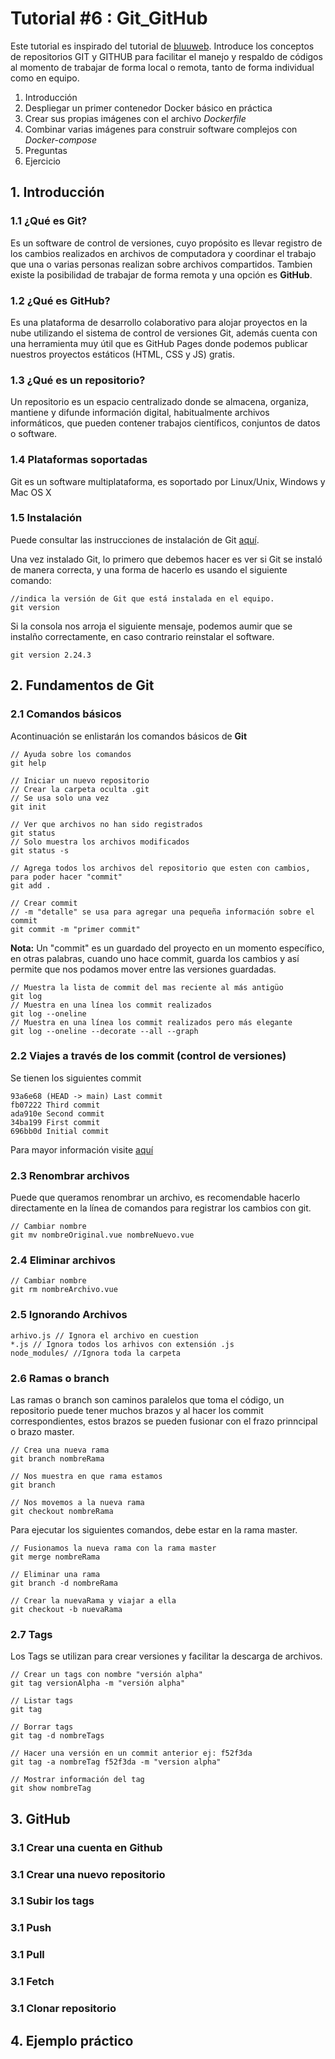 # Tutorial #6 : Git_GitHub

Este tutorial es inspirado del tutorial de [bluuweb](https://bluuweb.github.io/tutorial-github/guia/). Introduce los conceptos de repositorios GIT y GITHUB para facilitar el manejo y respaldo de códigos al momento de trabajar de forma local o remota, tanto de forma individual como en equipo. 

 1. Introducción 
 2. Despliegar un primer contenedor Docker básico en práctica
 3. Crear sus propias imágenes con el archivo *Dockerfile*
 4. Combinar varias imágenes para construir software complejos con *Docker-compose*
 5. Preguntas
 6. Ejercicio

## 1. Introducción
### 1.1 ¿Qué es Git?

Es un software de control de versiones, cuyo propósito es llevar registro de los cambios realizados en archivos de computadora y coordinar el trabajo que una o varias personas realizan sobre archivos compartidos. Tambien existe la posibilidad de trabajar de forma remota y una opción es **GitHub**.

### 1.2 ¿Qué es GitHub?

Es una plataforma de desarrollo colaborativo para alojar proyectos en la nube utilizando el sistema de control de versiones Git, además cuenta con una herramienta muy útil que es GitHub Pages donde podemos publicar nuestros proyectos estáticos (HTML, CSS y JS) gratis.

### 1.3 ¿Qué es un repositorio?

Un repositorio es un espacio centralizado donde se almacena, organiza, mantiene y difunde información digital, habitualmente archivos informáticos, que pueden contener trabajos científicos, conjuntos de datos o software. 

### 1.4 Plataformas soportadas

Git es un software multiplataforma, es soportado por Linux/Unix, Windows y Mac OS X

### 1.5 Instalación

Puede consultar las instrucciones de instalación de Git [aquí](https://git-scm.com/downloads).

Una vez instalado Git, lo primero que debemos hacer es ver si Git se instaló de manera correcta, y una forma de hacerlo es usando el siguiente comando:
```
//indica la versión de Git que está instalada en el equipo.
git version
```
Si la consola nos arroja el siguiente mensaje, podemos aumir que se instalño correctamente, en caso contrario reinstalar el software.
```
git version 2.24.3
```
## 2. Fundamentos de Git
### 2.1 Comandos básicos

Acontinuación se enlistarán los comandos básicos de **Git**

```
// Ayuda sobre los comandos
git help
```
```
// Iniciar un nuevo repositorio
// Crear la carpeta oculta .git
// Se usa solo una vez
git init
```
```
// Ver que archivos no han sido registrados
git status
// Solo muestra los archivos modificados
git status -s
```
```
// Agrega todos los archivos del repositorio que esten con cambios, para poder hacer "commit"
git add .
```
```
// Crear commit
// -m "detalle" se usa para agregar una pequeña información sobre el commit
git commit -m "primer commit"
```
**Nota:** Un "commit" es un guardado del proyecto en un momento específico, en otras palabras, cuando uno hace commit, guarda los cambios y así permite que nos podamos mover entre las versiones guardadas.
```
// Muestra la lista de commit del mas reciente al más antigüo
git log
// Muestra en una línea los commit realizados
git log --oneline
// Muestra en una línea los commit realizados pero más elegante
git log --oneline --decorate --all --graph
```

### 2.2 Viajes a través de los commit (control de versiones)

Se tienen los siguientes commit
```
93a6e68 (HEAD -> main) Last commit
fb07222 Third commit
ada910e Second commit
34ba199 First commit
696bb0d Initial commit
```

Para mayor información visite [aquí](https://git-scm.com/book/es/v2/Herramientas-de-Git-Reiniciar-Desmitificado)

### 2.3 Renombrar archivos

Puede que queramos renombrar un archivo, es recomendable hacerlo directamente en la línea de comandos para registrar los cambios con git.
```
// Cambiar nombre
git mv nombreOriginal.vue nombreNuevo.vue
```

### 2.4 Eliminar archivos
```
// Cambiar nombre
git rm nombreArchivo.vue
```
### 2.5 Ignorando Archivos
```
arhivo.js // Ignora el archivo en cuestion
*.js // Ignora todos los arhivos con extensión .js
node_modules/ //Ignora toda la carpeta
```
### 2.6 Ramas o branch

Las ramas o branch son caminos paralelos que toma el código, un repositorio puede tener muchos brazos y al hacer los commit correspondientes, estos brazos se pueden fusionar con el frazo prinncipal o brazo master.

```
// Crea una nueva rama
git branch nombreRama
```
```
// Nos muestra en que rama estamos
git branch
```
```
// Nos movemos a la nueva rama
git checkout nombreRama
```
Para ejecutar los siguientes comandos, debe estar en la rama master.

```
// Fusionamos la nueva rama con la rama master
git merge nombreRama
```
```
// Eliminar una rama
git branch -d nombreRama
```
```
// Crear la nuevaRama y viajar a ella
git checkout -b nuevaRama
```
### 2.7 Tags

Los Tags se utilizan para crear versiones y facilitar la descarga de archivos.

```
// Crear un tags con nombre "versión alpha"
git tag versionAlpha -m "versión alpha"
```
```
// Listar tags
git tag
```
```
// Borrar tags
git tag -d nombreTags
```
```
// Hacer una versión en un commit anterior ej: f52f3da
git tag -a nombreTag f52f3da -m "version alpha"
```
```
// Mostrar información del tag
git show nombreTag
```

## 3. GitHub
### 3.1 Crear una cuenta en Github
### 3.1 Crear una nuevo repositorio
### 3.1 Subir los tags
### 3.1 Push
### 3.1 Pull
### 3.1 Fetch
### 3.1 Clonar repositorio
## 4. Ejemplo práctico
